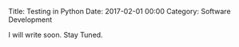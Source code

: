 Title: Testing in Python
Date: 2017-02-01 00:00
Category: Software Development

I will write soon. Stay Tuned.
